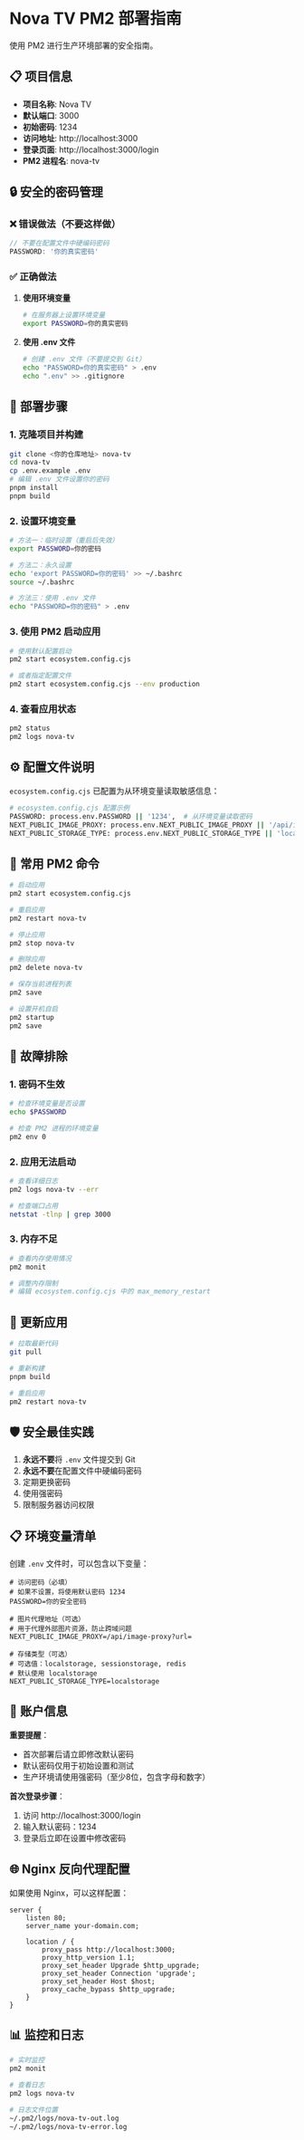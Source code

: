 # Nova TV PM2 部署指南

使用 PM2 进行生产环境部署的安全指南。

## 📋 项目信息

- **项目名称**: Nova TV
- **默认端口**: 3000
- **初始密码**: 1234
- **访问地址**: http://localhost:3000
- **登录页面**: http://localhost:3000/login
- **PM2 进程名**: nova-tv

## 🔒 安全的密码管理

### ❌ 错误做法（不要这样做）

```javascript
// 不要在配置文件中硬编码密码
PASSWORD: '你的真实密码'
```

### ✅ 正确做法

1. **使用环境变量**

   ```bash
   # 在服务器上设置环境变量
   export PASSWORD=你的真实密码
   ```

2. **使用 .env 文件**
   ```bash
   # 创建 .env 文件（不要提交到 Git）
   echo "PASSWORD=你的真实密码" > .env
   echo ".env" >> .gitignore
   ```

## 🚀 部署步骤

### 1. 克隆项目并构建

```bash
git clone <你的仓库地址> nova-tv
cd nova-tv
cp .env.example .env
# 编辑 .env 文件设置你的密码
pnpm install
pnpm build
```

### 2. 设置环境变量

```bash
# 方法一：临时设置（重启后失效）
export PASSWORD=你的密码

# 方法二：永久设置
echo 'export PASSWORD=你的密码' >> ~/.bashrc
source ~/.bashrc

# 方法三：使用 .env 文件
echo "PASSWORD=你的密码" > .env
```

### 3. 使用 PM2 启动应用

```bash
# 使用默认配置启动
pm2 start ecosystem.config.cjs

# 或者指定配置文件
pm2 start ecosystem.config.cjs --env production
```

### 4. 查看应用状态

```bash
pm2 status
pm2 logs nova-tv
```

## ⚙️ 配置文件说明

`ecosystem.config.cjs` 已配置为从环境变量读取敏感信息：

```bash
# ecosystem.config.cjs 配置示例
PASSWORD: process.env.PASSWORD || '1234',  # 从环境变量读取密码
NEXT_PUBLIC_IMAGE_PROXY: process.env.NEXT_PUBLIC_IMAGE_PROXY || '/api/image-proxy?url=',
NEXT_PUBLIC_STORAGE_TYPE: process.env.NEXT_PUBLIC_STORAGE_TYPE || 'localstorage'
```

## 🔧 常用 PM2 命令

```bash
# 启动应用
pm2 start ecosystem.config.cjs

# 重启应用
pm2 restart nova-tv

# 停止应用
pm2 stop nova-tv

# 删除应用
pm2 delete nova-tv

# 保存当前进程列表
pm2 save

# 设置开机自启
pm2 startup
pm2 save
```

## 🐛 故障排除

### 1. 密码不生效

```bash
# 检查环境变量是否设置
echo $PASSWORD

# 检查 PM2 进程的环境变量
pm2 env 0
```

### 2. 应用无法启动

```bash
# 查看详细日志
pm2 logs nova-tv --err

# 检查端口占用
netstat -tlnp | grep 3000
```

### 3. 内存不足

```bash
# 查看内存使用情况
pm2 monit

# 调整内存限制
# 编辑 ecosystem.config.cjs 中的 max_memory_restart
```

## 🔄 更新应用

```bash
# 拉取最新代码
git pull

# 重新构建
pnpm build

# 重启应用
pm2 restart nova-tv
```

## 🛡️ 安全最佳实践

1. **永远不要**将 `.env` 文件提交到 Git
2. **永远不要**在配置文件中硬编码密码
3. 定期更换密码
4. 使用强密码
5. 限制服务器访问权限

## 📋 环境变量清单

创建 `.env` 文件时，可以包含以下变量：

```env
# 访问密码（必填）
# 如果不设置，将使用默认密码 1234
PASSWORD=你的安全密码

# 图片代理地址（可选）
# 用于代理外部图片资源，防止跨域问题
NEXT_PUBLIC_IMAGE_PROXY=/api/image-proxy?url=

# 存储类型（可选）
# 可选值：localstorage, sessionstorage, redis
# 默认使用 localstorage
NEXT_PUBLIC_STORAGE_TYPE=localstorage
```

## 🔐 账户信息

**重要提醒**：

- 首次部署后请立即修改默认密码
- 默认密码仅用于初始设置和测试
- 生产环境请使用强密码（至少8位，包含字母和数字）

**首次登录步骤**：

1. 访问 http://localhost:3000/login
2. 输入默认密码：1234
3. 登录后立即在设置中修改密码

## 🌐 Nginx 反向代理配置

如果使用 Nginx，可以这样配置：

```nginx
server {
    listen 80;
    server_name your-domain.com;

    location / {
        proxy_pass http://localhost:3000;
        proxy_http_version 1.1;
        proxy_set_header Upgrade $http_upgrade;
        proxy_set_header Connection 'upgrade';
        proxy_set_header Host $host;
        proxy_cache_bypass $http_upgrade;
    }
}
```

## 📊 监控和日志

```bash
# 实时监控
pm2 monit

# 查看日志
pm2 logs nova-tv

# 日志文件位置
~/.pm2/logs/nova-tv-out.log
~/.pm2/logs/nova-tv-error.log
```
